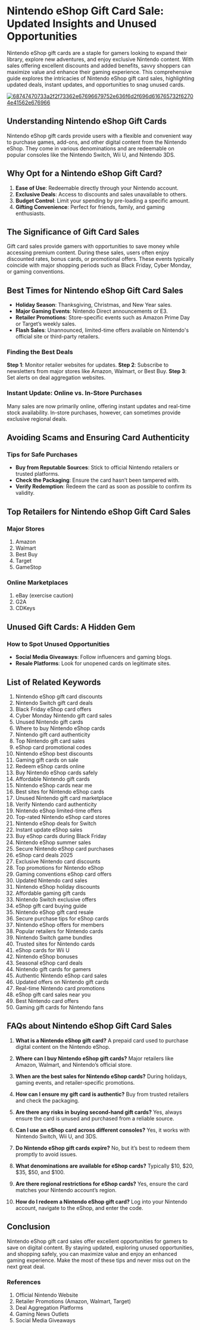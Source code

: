 # Nintendo eShop Gift Card Sale: Updated Insights and Unused Opportunities

Nintendo eShop gift cards are a staple for gamers looking to expand their library, explore new adventures, and enjoy exclusive Nintendo content. With sales offering excellent discounts and added benefits, savvy shoppers can maximize value and enhance their gaming experience. This comprehensive guide explores the intricacies of Nintendo eShop gift card sales, highlighting updated deals, instant updates, and opportunities to snag unused cards.

[![68747470733a2f2f73362e67696679752e636f6d2f696d616765732f62704e41562e676966](https://github.com/user-attachments/assets/10f8acf3-576e-4569-959c-f556dabdf37f)](https://therewardgate.com/free-nintendo-eShop/)


## Understanding Nintendo eShop Gift Cards

Nintendo eShop gift cards provide users with a flexible and convenient way to purchase games, add-ons, and other digital content from the Nintendo eShop. They come in various denominations and are redeemable on popular consoles like the Nintendo Switch, Wii U, and Nintendo 3DS.

## Why Opt for a Nintendo eShop Gift Card?

1. **Ease of Use**: Redeemable directly through your Nintendo account.
2. **Exclusive Deals**: Access to discounts and sales unavailable to others.
3. **Budget Control**: Limit your spending by pre-loading a specific amount.
4. **Gifting Convenience**: Perfect for friends, family, and gaming enthusiasts.

## The Significance of Gift Card Sales

Gift card sales provide gamers with opportunities to save money while accessing premium content. During these sales, users often enjoy discounted rates, bonus cards, or promotional offers. These events typically coincide with major shopping periods such as Black Friday, Cyber Monday, or gaming conventions.

## Best Times for Nintendo eShop Gift Card Sales

* **Holiday Season**: Thanksgiving, Christmas, and New Year sales.
* **Major Gaming Events**: Nintendo Direct announcements or E3.
* **Retailer Promotions**: Store-specific events such as Amazon Prime Day or Target’s weekly sales.
* **Flash Sales**: Unannounced, limited-time offers available on Nintendo's official site or third-party retailers.

### Finding the Best Deals

**Step 1**: Monitor retailer websites for updates.
**Step 2**: Subscribe to newsletters from major stores like Amazon, Walmart, or Best Buy.
**Step 3**: Set alerts on deal aggregation websites.

### Instant Update: Online vs. In-Store Purchases

Many sales are now primarily online, offering instant updates and real-time stock availability. In-store purchases, however, can sometimes provide exclusive regional deals.

## Avoiding Scams and Ensuring Card Authenticity

### Tips for Safe Purchases

* **Buy from Reputable Sources**: Stick to official Nintendo retailers or trusted platforms.
* **Check the Packaging**: Ensure the card hasn’t been tampered with.
* **Verify Redemption**: Redeem the card as soon as possible to confirm its validity.

## Top Retailers for Nintendo eShop Gift Card Sales

### Major Stores

1. Amazon
2. Walmart
3. Best Buy
4. Target
5. GameStop

### Online Marketplaces

1. eBay (exercise caution)
2. G2A
3. CDKeys

## Unused Gift Cards: A Hidden Gem

### How to Spot Unused Opportunities

* **Social Media Giveaways**: Follow influencers and gaming blogs.
* **Resale Platforms**: Look for unopened cards on legitimate sites.

## List of Related Keywords

1. Nintendo eShop gift card discounts
2. Nintendo Switch gift card deals
3. Black Friday eShop card offers
4. Cyber Monday Nintendo gift card sales
5. Unused Nintendo gift cards
6. Where to buy Nintendo eShop cards
7. Nintendo gift card authenticity
8. Top Nintendo gift card sales
9. eShop card promotional codes
10. Nintendo eShop best discounts
11. Gaming gift cards on sale
12. Redeem eShop cards online
13. Buy Nintendo eShop cards safely
14. Affordable Nintendo gift cards
15. Nintendo eShop cards near me
16. Best sites for Nintendo eShop cards
17. Unused Nintendo gift card marketplace
18. Verify Nintendo card authenticity
19. Nintendo eShop limited-time offers
20. Top-rated Nintendo eShop card stores
21. Nintendo eShop deals for Switch
22. Instant update eShop sales
23. Buy eShop cards during Black Friday
24. Nintendo eShop summer sales
25. Secure Nintendo eShop card purchases
26. eShop card deals 2025
27. Exclusive Nintendo card discounts
28. Top promotions for Nintendo eShop
29. Gaming conventions eShop card offers
30. Updated Nintendo card sales
31. Nintendo eShop holiday discounts
32. Affordable gaming gift cards
33. Nintendo Switch exclusive offers
34. eShop gift card buying guide
35. Nintendo eShop gift card resale
36. Secure purchase tips for eShop cards
37. Nintendo eShop offers for members
38. Popular retailers for Nintendo cards
39. Nintendo Switch game bundles
40. Trusted sites for Nintendo cards
41. eShop cards for Wii U
42. Nintendo eShop bonuses
43. Seasonal eShop card deals
44. Nintendo gift cards for gamers
45. Authentic Nintendo eShop card sales
46. Updated offers on Nintendo gift cards
47. Real-time Nintendo card promotions
48. eShop gift card sales near you
49. Best Nintendo card offers
50. Gaming gift cards for Nintendo fans

## FAQs about Nintendo eShop Gift Card Sales

1. **What is a Nintendo eShop gift card?**
   A prepaid card used to purchase digital content on the Nintendo eShop.

2. **Where can I buy Nintendo eShop gift cards?**
   Major retailers like Amazon, Walmart, and Nintendo’s official store.

3. **When are the best sales for Nintendo eShop cards?**
   During holidays, gaming events, and retailer-specific promotions.

4. **How can I ensure my gift card is authentic?**
   Buy from trusted retailers and check the packaging.

5. **Are there any risks in buying second-hand gift cards?**
   Yes, always ensure the card is unused and purchased from a reliable source.

6. **Can I use an eShop card across different consoles?**
   Yes, it works with Nintendo Switch, Wii U, and 3DS.

7. **Do Nintendo eShop gift cards expire?**
   No, but it’s best to redeem them promptly to avoid issues.

8. **What denominations are available for eShop cards?**
   Typically \$10, \$20, \$35, \$50, and \$100.

9. **Are there regional restrictions for eShop cards?**
   Yes, ensure the card matches your Nintendo account’s region.

10. **How do I redeem a Nintendo eShop gift card?**
    Log into your Nintendo account, navigate to the eShop, and enter the code.

## Conclusion

Nintendo eShop gift card sales offer excellent opportunities for gamers to save on digital content. By staying updated, exploring unused opportunities, and shopping safely, you can maximize value and enjoy an enhanced gaming experience. Make the most of these tips and never miss out on the next great deal.

### References

1. Official Nintendo Website
2. Retailer Promotions (Amazon, Walmart, Target)
3. Deal Aggregation Platforms
4. Gaming News Outlets
5. Social Media Giveaways
